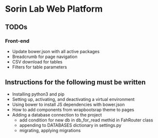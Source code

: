 # Sorin Lab Web Platform

## TODOs
### Front-end
* Update bower.json with all active packages
* Breadcrumb for page navigation
* CSV download for tables
* Filters for table parameters

## Instructions for the following must be written
* Installing python3 and pip
* Setting up, activating, and deactivating a virtual environment
* Using bower to install JS dependencies with bower.json
* How to add components from wrapbootsrap theme to pages
* Adding a database connection to the project
  * add condition for new db in db_for_read methid in FahRouter class
  * appending to DATABASES dictionary in settings.py
  * migrating, applying migrations
